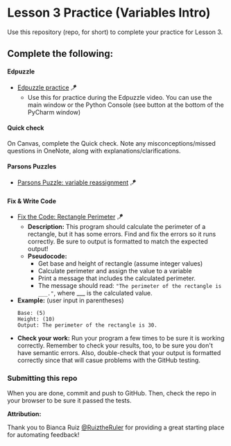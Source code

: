 # Lesson 3 Practice (Variables Intro)

Use this repository (repo, for short) to complete your practice for Lesson 3.

## Complete the following:
#### Edpuzzle
* [Edpuzzle practice](src/edpuzzle_practice.py) 🪁
  * Use this for practice during the Edpuzzle video. You can use the main window or the Python Console (see button at the bottom of the PyCharm window)

#### Quick check
On Canvas, complete the Quick check. Note any misconceptions/missed questions in OneNote, along with explanations/clarifications.

#### Parsons Puzzles  
* [Parsons Puzzle: variable reassignment](https://athenian-computer-science.github.io/hosting-parsons-on-github-template/parsons/variable-reassignment.html) 🪁

#### Fix & Write Code  
* [Fix the Code: Rectangle Perimeter](src/rectangle_perimeter.py) 🪁
  * **Description:** This program should calculate the perimeter of a rectangle, but it has some errors. Find and fix the errors so it runs correctly. Be sure to output is formatted to match the expected output! 
  * **Pseudocode:** 
    * Get base and height of rectangle (assume integer values)
    * Calculate perimeter and assign the value to a variable
    * Print a message that includes the calculated perimeter.
    * The message should read: `"The perimeter of the rectangle is ___."`, where ___ is the calculated value.
* **Example:** (user input in parentheses)
  ```buildoutcfg
  Base: (5)
  Height: (10)
  Output: The perimeter of the rectangle is 30.
  ```
* **Check your work:**
Run your program a few times to be sure it is working correctly. Remember to check your results, too, to be sure you don't have semantic errors. Also, double-check that your output is formatted correctly since that will casue problems with the GitHub testing. 

### Submitting this repo
When you are done, commit and push to GitHub. Then, check the repo in your browser to be sure it passed the tests.


**Attribution:**

Thank you to Bianca Ruiz [@RuiztheRuler](https://github.com/RuizTheRuler) for providing a great starting place for automating feedback!
